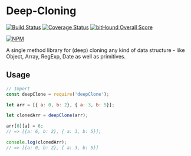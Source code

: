 # Deep-Cloning
[![Build Status](https://travis-ci.org/GreyArk/deep-cloning.svg?branch=master)](https://travis-ci.org/GreyArk/deep-cloning) [![Coverage Status](https://coveralls.io/repos/github/GreyArk/deep-cloning/badge.svg?branch=master)](https://coveralls.io/github/GreyArk/deep-cloning?branch=master) [![bitHound Overall Score](https://www.bithound.io/github/GreyArk/deep-cloning/badges/score.svg)](https://www.bithound.io/github/GreyArk/deep-cloning)

[![NPM](https://nodei.co/npm/deep-cloning.png)](https://nodei.co/npm/deep-cloning/)

A single method library for (deep) cloning any kind of data structure - like Object, Array, RegExp, Date as well as primitives.

## Usage
```javascript
// Import
const deepClone = require('deepClone');

let arr = [{ a: 0, b: 2}, { a: 3, b: 5}];

let clonedArr = deepClone(arr);

arr[0][a] = 6;
// => [{a: 6, b: 2}, { a: 3, b: 5}];

console.log(clonedArr);
// => [{a: 0, b: 2}, { a: 3, b: 5}]
```
